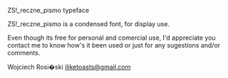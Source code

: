 ZS!_reczne_pismo typeface

ZS!_reczne_pismo is a condensed font, for display use.

Even though its free for personal and comercial use, I'd appreciate
you contact me to know how's it been used or just for any sugestions
and/or comments.

Wojciech Rosi�ski
iliketoasts@gmail.com
